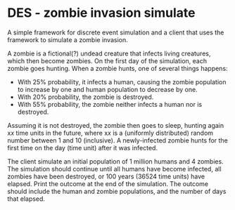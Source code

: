 # DES - zombie invasion simulate

A simple framework for discrete event simulation and a client that uses the framework to simulate a zombie invasion.

A zombie is a fictional(?) undead creature that infects living creatures, which then become zombies. On the first day of the simulation, each zombie goes hunting. When a zombie hunts, one of several things happens:

- With 25% probability, it infects a human, causing the zombie population to increase by one and human population to decrease by one.
- With 20% probability, the zombie is destroyed.
- With 55% probability, the zombie neither infects a human nor is destroyed.

Assuming it is not destroyed, the zombie then goes to sleep, hunting again x*x* time units in the future, where x*x* is a (uniformly distributed) random number between 1 and 10 (inclusive). A newly-infected zombie hunts for the first time on the day (time unit) after it was infected.

The client simulate an initial population of 1 million humans and 4 zombies. The simulation should continue until all humans have become infected, all zombies have been destroyed, or 100 years (36524 time units) have elapsed. Print the outcome at the end of the simulation. The outcome should include the human and zombie populations, and the number of days that elapsed.